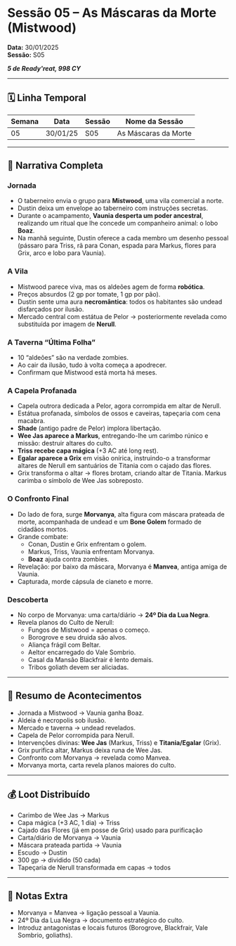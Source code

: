 # Sessão 05 – As Máscaras da Morte (Mistwood)  
**Data:** 30/01/2025  
**Sessão:** S05  

***5 de Ready'reat, 998 CY***

---
## 🗓 Linha Temporal
| Semana | Data       | Sessão | Nome da Sessão             |
|--------|-----------|--------|-----------------------------|
| 05     | 30/01/25  | S05    | As Máscaras da Morte        |

---

## 📖 Narrativa Completa

### Jornada
- O taberneiro envia o grupo para **Mistwood**, uma vila comercial a norte.  
- Dustin deixa um envelope ao taberneiro com instruções secretas.  
- Durante o acampamento, **Vaunia desperta um poder ancestral**, realizando um ritual que lhe concede um companheiro animal: o lobo **Boaz**.  
- Na manhã seguinte, Dustin oferece a cada membro um desenho pessoal (pássaro para Triss, rã para Conan, espada para Markus, flores para Grix, arco e lobo para Vaunia).  

### A Vila
- Mistwood parece viva, mas os aldeões agem de forma **robótica**.  
- Preços absurdos (2 gp por tomate, 1 gp por pão).  
- Dustin sente uma aura **necromântica**: todos os habitantes são undead disfarçados por ilusão.  
- Mercado central com estátua de Pelor → posteriormente revelada como substituída por imagem de **Nerull**.  

### A Taverna “Última Folha”
- 10 “aldeões” são na verdade zombies.  
- Ao cair da ilusão, tudo à volta começa a apodrecer.  
- Confirmam que Mistwood está morta há meses.  

### A Capela Profanada
- Capela outrora dedicada a Pelor, agora corrompida em altar de Nerull.  
- Estátua profanada, símbolos de ossos e caveiras, tapeçaria com cena macabra.  
- **Shade** (antigo padre de Pelor) implora libertação.  
- **Wee Jas aparece a Markus**, entregando-lhe um carimbo rúnico e missão: destruir altares do culto.  
- **Triss recebe capa mágica** (+3 AC até long rest).  
- **Egalar aparece a Grix** em visão onírica, instruindo-o a transformar altares de Nerull em santuários de Titania com o cajado das flores.  
- Grix transforma o altar → flores brotam, criando altar de Titania. Markus carimba o símbolo de Wee Jas sobreposto.  

### O Confronto Final
- Do lado de fora, surge **Morvanya**, alta figura com máscara prateada de morte, acompanhada de undead e um **Bone Golem** formado de cidadãos mortos.  
- Grande combate:  
  - Conan, Dustin e Grix enfrentam o golem.  
  - Markus, Triss, Vaunia enfrentam Morvanya.  
  - **Boaz** ajuda contra zombies.  
- Revelação: por baixo da máscara, Morvanya é **Manvea**, antiga amiga de Vaunia.  
- Capturada, morde cápsula de cianeto e morre.  

### Descoberta
- No corpo de Morvanya: uma carta/diário → **24º Dia da Lua Negra**.  
- Revela planos do Culto de Nerull:  
  - Fungos de Mistwood = apenas o começo.  
  - Borogrove e seu druida são alvos.  
  - Aliança frágil com Beltar.  
  - Aeltor encarregado do Vale Sombrio.  
  - Casal da Mansão Blackfrair é lento demais.  
  - Tribos goliath devem ser aliciadas.  

---

## 🎲 Resumo de Acontecimentos
- Jornada a Mistwood → Vaunia ganha Boaz.  
- Aldeia é necropolis sob ilusão.  
- Mercado e taverna → undead revelados.  
- Capela de Pelor corrompida para Nerull.  
- Intervenções divinas: **Wee Jas** (Markus, Triss) e **Titania/Egalar** (Grix).  
- Grix purifica altar, Markus deixa runa de Wee Jas.  
- Confronto com Morvanya → revelada como Manvea.  
- Morvanya morta, carta revela planos maiores do culto.  

---

## 💰 Loot Distribuído
- Carimbo de Wee Jas → Markus  
- Capa mágica (+3 AC, 1 dia) → Triss  
- Cajado das Flores (já em posse de Grix) usado para purificação  
- Carta/diário de Morvanya → Vaunia  
- Máscara prateada partida → Vaunia  
- Escudo → Dustin  
- 300 gp → dividido (50 cada)  
- Tapeçaria de Nerull transformada em capas → todos  

---

## 🧾 Notas Extra
- Morvanya = Manvea → ligação pessoal a Vaunia.  
- 24º Dia da Lua Negra → documento estratégico do culto.  
- Introduz antagonistas e locais futuros (Borogrove, Blackfrair, Vale Sombrio, goliaths).  
